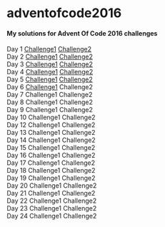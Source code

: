 # adventofcode2016
#### My solutions for Advent Of Code 2016 challenges

Day 1 [Challenge1](https://rawgit.com/mick0n/adventofcode2016/master/1-1.html) [Challenge2](https://rawgit.com/mick0n/adventofcode2016/master/1-2.html)    
Day 2 [Challenge1](https://rawgit.com/mick0n/adventofcode2016/master/2-1.html) [Challenge2](https://rawgit.com/mick0n/adventofcode2016/master/2-2.html)    
Day 3 [Challenge1](https://rawgit.com/mick0n/adventofcode2016/master/3-1.html) [Challenge2](https://rawgit.com/mick0n/adventofcode2016/master/3-2.html)    
Day 4 [Challenge1](https://rawgit.com/mick0n/adventofcode2016/master/4-1.html) [Challenge2](https://rawgit.com/mick0n/adventofcode2016/master/4-2.html)    
Day 5 [Challenge1](https://rawgit.com/mick0n/adventofcode2016/master/5-1.html) [Challenge2](https://rawgit.com/mick0n/adventofcode2016/master/5-2.html)    
Day 6 [Challenge1](https://rawgit.com/mick0n/adventofcode2016/master/6-1.html) Challenge2    
Day 7 Challenge1 Challenge2    
Day 8 Challenge1 Challenge2    
Day 9 Challenge1 Challenge2    
Day 10 Challenge1 Challenge2    
Day 12 Challenge1 Challenge2    
Day 13 Challenge1 Challenge2    
Day 14 Challenge1 Challenge2    
Day 15 Challenge1 Challenge2    
Day 16 Challenge1 Challenge2    
Day 17 Challenge1 Challenge2    
Day 18 Challenge1 Challenge2    
Day 19 Challenge1 Challenge2    
Day 20 Challenge1 Challenge2    
Day 21 Challenge1 Challenge2    
Day 22 Challenge1 Challenge2    
Day 23 Challenge1 Challenge2    
Day 24 Challenge1 Challenge2    

